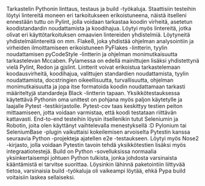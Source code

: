 Tarkastelin Pythonin linttaus, testaus ja build -työkaluja.
Staattisiin testeihin löytyi lintereitä moneen eri tarkoitukseen erikoistuneena, näistä itselleni ennestään tuttu on Pylint, jolla voidaan tarkastaa koodin virheitä, asetetun koodistandardin noudattamista ja koodihajua. 
Löytyi myös lintereitä, jotka olivat eri käyttötarkoituksen omaavien lintereiden yhdistelmiä.
Löytyneitä yhdistelmälintereitä on mm.
Flake8, joka yhdistää ohjelman analysointiin ja virheiden ilmoittamiseen erikoistuneen PyFlakes -lintterin, tyylin noudattamisen pyCodeStyle -lintterin ja ohjelman monimutkaisuutta tarkastelevan Mccaben.
Pylamessa on edellä mainittujen lisäksi yhdistettynä vielä Pylint, Redon ja gjslint.
Lintterit voivat erikoistua tarkastelemaan koodausvirheitä, koodihajua, valittujen standardien noudattamista, tyylin noudattamista, docstringien oikeellisuutta, turvallisuutta, ohjelman monimutkaisuutta ja jopa itse formatoida koodin noudattamaan tarkasti määriteltyjä standardeja Black -lintterin tapaan.
Yksikkötestauksessa käytettävä Pythonin oma unittest on pohjana myös paljon käytetylle ja laajalle Pytest -testikirjastolle. Pytest-cov taas keskittyy testien peiton mittaamiseen, jotta voidaan varmistaa, että koodi testataan riittävän kattavasti. 
End-to-end testeihin löysin itsellenikin tutut Seleniumin ja Robotin, joita olen käyttänyt vaihtelevalla menestyksellä :D Pylonium tai SeleniumBase -plugin vaikuttaisi kokeilemisen arvoiselta Pytestin kanssa seuraavia Python -projekteja ajatellen e2e -testaukseen. Löytyi myös Nose2 -kirjasto, jolla voidaan Pytestin tavoin tehdä yksikkötestien lisäksi myös integraatiotestejä.
Build on Python -sovelluksissa normaalia yksinkertaisempi johtuen Python tulkista, jonka johdosta varsinaista kääntämistä ei tarvitse suorittaa. Löysinkin lähinnä paketointiin liittyvää tietoa, varsinaisia build -työkaluja oli vaikeampi löytää, ehkä Pypa build voitaisiin laskea sellaiseksi.